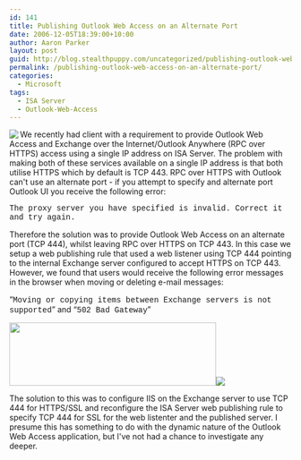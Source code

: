 ```yaml
---
id: 141
title: Publishing Outlook Web Access on an Alternate Port
date: 2006-12-05T18:39:00+10:00
author: Aaron Parker
layout: post
guid: http://blog.stealthpuppy.com/uncategorized/publishing-outlook-web-access-on-an-alternate-port
permalink: /publishing-outlook-web-access-on-an-alternate-port/
categories:
  - Microsoft
tags:
  - ISA Server
  - Outlook-Web-Access
---
```

<img align="left" src="http://stealthpuppy.com/wp-content/uploads/2006/12/exchange.png" />We recently had client with a requirement to provide Outlook Web Access and Exchange over the Internet/Outlook Anywhere (RPC over HTTPS) access using a single IP address on ISA Server. The problem with making both of these services available on a single IP address is that both utilise HTTPS which by default is TCP 443. RPC over HTTPS with Outlook can't use an alternate port - if you attempt to specify and alternate port Outlook UI you receive the following error:

<font face="courier new,courier">The proxy server you have specified is invalid. Correct it and try again.</font>

Therefore the solution was to provide Outlook Web Access on an alternate port (TCP 444), whilst leaving RPC over HTTPS on TCP 443. In this case we setup a web publishing rule that used a web listener using TCP 444 pointing to the internal Exchange server configured to accept HTTPS on TCP 443. However, we found that users would receive the following error messages in the browser when moving or deleting e-mail messages:

&#8220;<font face="courier new,courier">Moving or copying items between Exchange servers is not supported</font>&#8221; and &#8220;<font face="courier new,courier">502 Bad Gateway</font>&#8221;

<img border="0" width="369" src="http://stealthpuppy.com/wp-content/uploads/2006/12/1000.14.220.OWAError1.PNG" height="113" style="width: 369px; height: 113px" /><img border="0" src="http://stealthpuppy.com/wp-content/uploads/2006/12/1000.14.221.OWAError2.PNG" /> 

The solution to this was to configure IIS on the Exchange server to use TCP 444 for HTTPS/SSL and reconfigure the ISA Server web publishing rule to specify TCP 444 for SSL for the web listenter and the published server. I presume this has something to do with the dynamic nature of the Outlook Web Access application, but I've not had a chance to investigate any deeper.